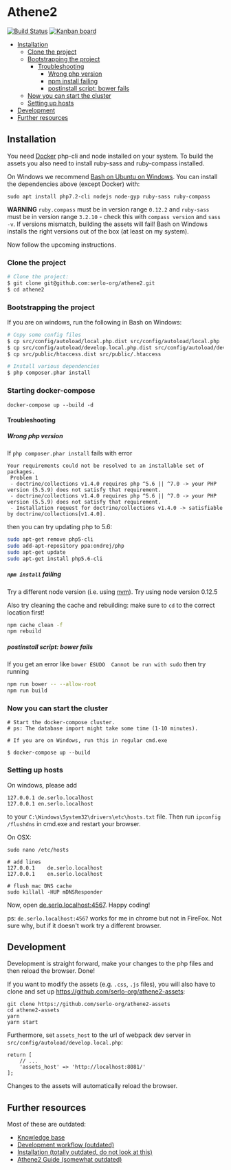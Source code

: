 # Athene2

[![Build Status](https://travis-ci.org/serlo-org/athene2.svg)](https://travis-ci.org/serlo-org/athene2) [![Kanban board](https://img.shields.io/badge/Kanban-board-brightgreen.svg)](https://github.com/serlo-org/athene2/projects/1)

<!-- START doctoc generated TOC please keep comment here to allow auto update -->
<!-- DON'T EDIT THIS SECTION, INSTEAD RE-RUN doctoc TO UPDATE -->


- [Installation](#installation)
  - [Clone the project](#clone-the-project)
  - [Bootstrapping the project](#bootstrapping-the-project)
    - [Troubleshooting](#troubleshooting)
      - [Wrong php version](#wrong-php-version)
      - [npm install failing](#npm-install-failing)
      - [postinstall script: bower fails](#postinstall-script-bower-fails)
  - [Now you can start the cluster](#now-you-can-start-the-cluster)
  - [Setting up hosts](#setting-up-hosts)
- [Development](#development)
- [Further resources](#further-resources)

<!-- END doctoc generated TOC please keep comment here to allow auto update -->

## Installation

You need [Docker](https://docs.docker.com/engine/installation/) php-cli and node installed on your system.
To build the assets you also need to install ruby-sass and ruby-compass installed.

On Windows we recommend [Bash on Ubuntu on Windows](https://msdn.microsoft.com/de-de/commandline/wsl/about). You can
install the dependencies above (except Docker) with:

```
sudo apt install php7.2-cli nodejs node-gyp ruby-sass ruby-compass
```

**WARNING** `ruby.compass` must be in version range `0.12.2` and `ruby-sass` must be in version range `3.2.10` - check this with
`compass version` and `sass -v`. If versions mismatch, building the assets will fail! Bash on Windows installs
the right versions out of the box (at least on my system).

Now follow the upcoming instructions.

### Clone the project

```sh
# Clone the project:
$ git clone git@github.com:serlo-org/athene2.git
$ cd athene2
```

### Bootstrapping the project

If you are on windows, run the following in Bash on Windows:

```sh
# Copy some config files
$ cp src/config/autoload/local.php.dist src/config/autoload/local.php
$ cp src/config/autoload/develop.local.php.dist src/config/autoload/develop.local.php
$ cp src/public/htaccess.dist src/public/.htaccess

# Install various dependencies
$ php composer.phar install
```

### Starting docker-compose

```
docker-compose up --build -d
```

#### Troubleshooting
##### Wrong php version
If `php composer.phar install` fails with error
```
Your requirements could not be resolved to an installable set of packages.
 Problem 1
 - doctrine/collections v1.4.0 requires php ^5.6 || ^7.0 -> your PHP version (5.5.9) does not satisfy that requirement.
 - doctrine/collections v1.4.0 requires php ^5.6 || ^7.0 -> your PHP version (5.5.9) does not satisfy that requirement.
 - Installation request for doctrine/collections v1.4.0 -> satisfiable by doctrine/collections[v1.4.0].
```
then you can try updating php to 5.6:

```sh
sudo apt-get remove php5-cli
sudo add-apt-repository ppa:ondrej/php
sudo apt-get update
sudo apt-get install php5.6-cli
```

##### `npm install` failing
Try a different node version (i.e. using [nvm](https://github.com/creationix/nvm)). Try using node version 0.12.5

Also try cleaning the cache and rebuilding:
make sure to `cd` to the correct location first!
```sh
npm cache clean -f
npm rebuild
```

##### postinstall script: bower fails
If you get an error like `bower ESUDO  Cannot be run with sudo` then try running
```sh
npm run bower -- --allow-root
npm run build
```

### Now you can start the cluster

```
# Start the docker-compose cluster.
# ps: The database import might take some time (1-10 minutes).

# If you are on Windows, run this in regular cmd.exe

$ docker-compose up --build
```

### Setting up hosts

On windows, please add

```
127.0.0.1 de.serlo.localhost
127.0.0.1 en.serlo.localhost
```

to your `C:\Windows\System32\drivers\etc\hosts.txt` file. Then run `ipconfig /flushdns` in cmd.exe and
restart your browser.

On OSX:

```
sudo nano /etc/hosts

# add lines
127.0.0.1    de.serlo.localhost
127.0.0.1    en.serlo.localhost

# flush mac DNS cache
sudo killall -HUP mDNSResponder
```

Now, open [de.serlo.localhost:4567](de.serlo.localhost:4567). Happy coding!

ps: `de.serlo.localhost:4567` works for me in chrome but not in FireFox. Not sure why, but if it doesn't work try
a different browser.

## Development

Development is straight forward, make your changes to the php files and then reload the browser. Done!

If you want to modify the assets (e.g. `.css`, `.js` files), you will also have to clone and set up https://github.com/serlo-org/athene2-assets:
```
git clone https://github.com/serlo-org/athene2-assets
cd athene2-assets
yarn
yarn start
```
Furthermore, set `assets_host` to the url of webpack dev server in `src/config/autoload/develop.local.php`:
```.php
return [
    // ...
    'assets_host' => 'http://localhost:8081/'
];
```
Changes to the assets will automatically reload the browser.

## Further resources

Most of these are outdated:

* [Knowledge base](https://github.com/serlo-org/athene2/wiki/Knowledge-base)
* [Development workflow (outdated)](https://github.com/serlo-org/athene2/wiki/Development-workflow)
* [Installation (totally outdated, do not look at this)](https://github.com/serlo-org/athene2/wiki/Installation)
* [Athene2 Guide (somewhat outdated)](https://serlo-org.github.io/athene2-guide/)
